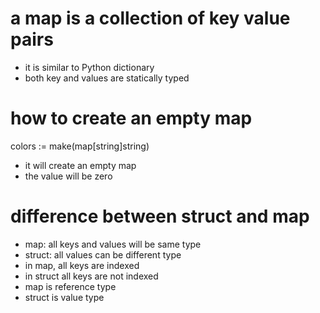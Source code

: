 # a map is a collection of key value pairs
- it is similar to Python dictionary
- both key and values are statically typed

# how to create an empty map
colors := make(map[string]string)
- it will create an empty map
- the value will be zero

# difference between struct and map
- map: all keys and values will be same type
- struct: all values can be different type
- in map, all keys are indexed
- in struct all keys are not indexed
- map is reference type
- struct is value type